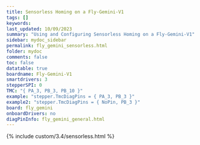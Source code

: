 ```yaml
---
title: Sensorless Homing on a Fly-Gemini-V1
tags: []
keywords: 
last_updated: 10/09/2023
summary: "Using and Configuring Sensorless Homing on a Fly-Gemini-V1"
sidebar: mydoc_sidebar
permalink: fly_gemini_sensorless.html
folder: mydoc
comments: false
toc: false
datatable: true
boardname: Fly-Gemini-V1
smartdrivers: 3
stepperSPI: 0
TMC: "{ PA_3, PB_3, PB_10 }"
example: "stepper.TmcDiagPins = { PA_3, PB_3 }"
example2: "stepper.TmcDiagPins = { NoPin, PB_3 }"
board: fly_gemini
onboardDrivers: no
diagPinInfo: fly_gemini_general.html
---
```


{% include custom/3.4/sensorless.html %}
